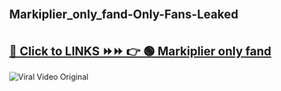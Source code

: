 
 ## Markiplier_only_fand-Only-Fans-Leaked

# <h2><a href="https://clipsfans.com/Markiplier_only_fand&ref=git">🔗 Click to LINKS ⏩⏩ 👉 🟢 Markiplier only fand </a></h2>

<a href="https://clipsfans.com/Markiplier_only_fand&ref=git" rel="nofollow" data-target="animated-image.originalLink"><img src="https://i.ibb.co.com/xMMVF88/686577567.gif" alt="Viral Video Original" style="max-width: 100%; display: inline-block;" data-target="animated-image.originalImage"></a>
